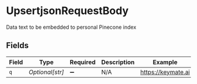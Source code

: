 # UpsertjsonRequestBody

Data text to be embedded to personal Pinecone index


## Fields

| Field              | Type               | Required           | Description        | Example            |
| ------------------ | ------------------ | ------------------ | ------------------ | ------------------ |
| `q`                | *Optional[str]*    | :heavy_minus_sign: | N/A                | https://keymate.ai |